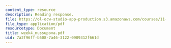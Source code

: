 ```yaml
---
content_type: resource
description: Reading response.
file: https://ol-ocw-studio-app-production.s3.amazonaws.com/courses/11-946-planning-in-transition-economies-for-growth-and-equity-spring-2004/7a2f96ffb5087a4631220909312f661d_week4_nussupova.pdf
file_type: application/pdf
resourcetype: Document
title: week4_nussupova.pdf
uid: 7a2f96ff-b508-7a46-3122-0909312f661d
---
```

